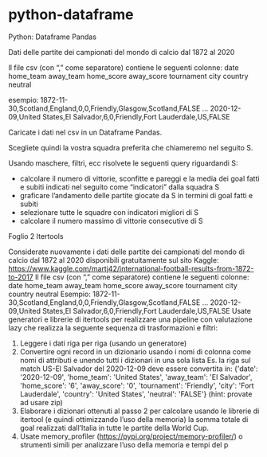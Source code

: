 # python-dataframe
Python: Dataframe Pandas

Dati delle partite dei campionati del mondo di calcio dal 1872 al 2020

Il file csv (con “,” come separatore) contiene le seguenti colonne:
date home_team away_team home_score away_score tournament city country neutral

esempio:
1872-11-30,Scotland,England,0,0,Friendly,Glasgow,Scotland,FALSE
...
2020-12-09,United States,El Salvador,6,0,Friendly,Fort Lauderdale,US,FALSE

Caricate i dati nel csv in un Dataframe Pandas.

Scegliete quindi la vostra squadra preferita che chiameremo nel seguito S.

Usando maschere, filtri, ecc risolvete le seguenti query riguardandi S:

- calcolare il numero di vittorie, sconfitte e pareggi e la media dei goal fatti e subiti
indicati nel seguito come “indicatori” dalla squadra S
- graficare l’andamento delle partite giocate da S in termini di goal fatti e subiti
- selezionare tutte le squadre con indicatori migliori di S
- calcolare il numero massimo di vittorie consecutive di S



Foglio 2 Itertools


Considerate nuovamente i dati delle partite dei campionati del mondo di calcio dal 1872 al 2020 
disponibili gratuitamente sul sito Kaggle:
https://www.kaggle.com/martj42/international-football-results-from-1872-to-2017
Il file csv (con “,” come separatore) contiene le seguenti colonne:
date home_team away_team home_score away_score tournament city country neutral
Esempio:
1872-11-30,Scotland,England,0,0,Friendly,Glasgow,Scotland,FALSE
…
2020-12-09,United States,El Salvador,6,0,Friendly,Fort Lauderdale,US,FALSE
Usate generatori e librerie di itertools per realizzare una pipeline con valutazione lazy che realizza la 
seguente sequenza di trasformazioni e filtri:
1) Leggere i dati riga per riga (usando un generatore)
2) Convertire ogni record in un dizionario usando i nomi di colonna come nomi di attributi e 
unendo tutti i dizionari in una sola lista
Es. la riga sul match US-El Salvador del 2020-12-09 deve essere convertita in:
{'date': '2020-12-09', 
'home_team': 'United States', 
'away_team': 'El Salvador', 
'home_score': '6', 
'away_score': '0', 
'tournament': 'Friendly', 
'city': 'Fort Lauderdale', 'country': 'United States', 'neutral': 
'FALSE'}
(hint: provate ad usare zip)
3) Elaborare i dizionari ottenuti al passo 2 per calcolare usando le librerie di itertool (e quindi 
ottimizzando l’uso della memoria) la somma totale di goal realizzati dall’Italia in tutte le partite 
della World Cup.
4) Usate memory_profiler (https://pypi.org/project/memory-profiler/) o strumenti simili per 
analizzare l’uso della memoria e tempi del p

